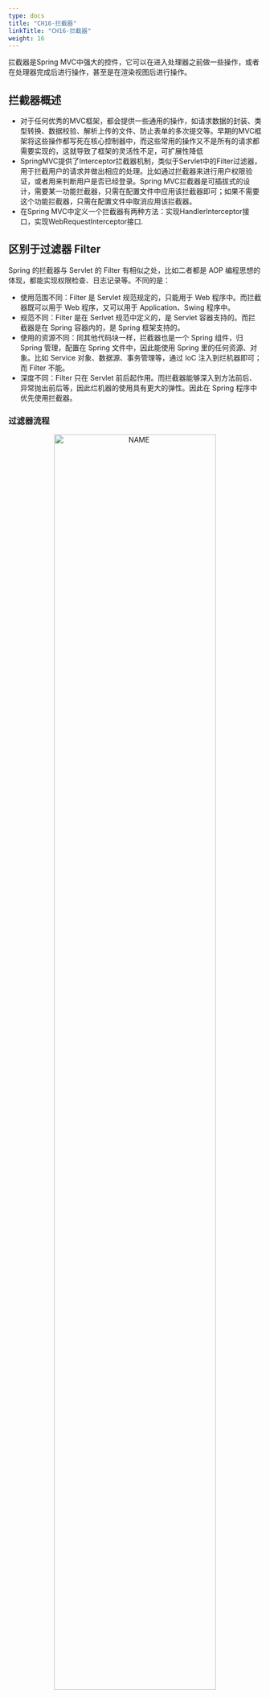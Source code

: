 ```yaml
---
type: docs
title: "CH16-拦截器"
linkTitle: "CH16-拦截器"
weight: 16
---
```


拦截器是Spring MVC中强大的控件，它可以在进入处理器之前做一些操作，或者在处理器完成后进行操作，甚至是在渲染视图后进行操作。

## 拦截器概述

- 对于任何优秀的MVC框架，都会提供一些通用的操作，如请求数据的封装、类型转换、数据校验、解析上传的文件、防止表单的多次提交等。早期的MVC框架将这些操作都写死在核心控制器中，而这些常用的操作又不是所有的请求都需要实现的，这就导致了框架的灵活性不足，可扩展性降低
- SpringMVC提供了Interceptor拦截器机制，类似于Servlet中的Filter过滤器，用于拦截用户的请求并做出相应的处理。比如通过拦截器来进行用户权限验证，或者用来判断用户是否已经登录。Spring MVC拦截器是可插拔式的设计，需要某一功能拦截器，只需在配置文件中应用该拦截器即可；如果不需要这个功能拦截器，只需在配置文件中取消应用该拦截器。
- 在Spring MVC中定义一个拦截器有两种方法：实现HandlerInterceptor接口，实现WebRequestInterceptor接口.

## 区别于过滤器 Filter

Spring 的拦截器与 Servlet 的 Filter 有相似之处，比如二者都是 AOP 编程思想的体现，都能实现权限检查、日志记录等。不同的是：

- 使用范围不同：Filter 是 Servlet 规范规定的，只能用于 Web 程序中。而拦截器既可以用于 Web 程序，又可以用于 Application、Swing 程序中。
- 规范不同：Filter 是在 Serlvet 规范中定义的，是 Servlet 容器支持的。而拦截器是在 Spring 容器内的，是 Spring 框架支持的。
- 使用的资源不同：同其他代码块一样，拦截器也是一个 Spring 组件，归 Spring 管理，配置在 Spring 文件中，因此能使用 Spring 里的任何资源、对象。比如 Service 对象、数据源、事务管理等，通过 IoC 注入到烂机器即可；而 Filter 不能。
- 深度不同：Filter 只在 Servlet 前后起作用。而拦截器能够深入到方法前后、异常抛出前后等，因此烂机器的使用具有更大的弹性。因此在 Spring 程序中优先使用拦截器。

### 过滤器流程

<div align="center"> <img src="https://infi-img.oss-cn-hangzhou.aliyuncs.com/img/20211016152355.png" style="display:block;width:80%;" alt="NAME" align=center /> </div>

### 应用层次

- 过滤器（Filter） ：可以拿到原始的http请求，但是拿不到你请求的控制器和请求控制器中的方法的信息。

- 拦截器（Interceptor）：可以拿到你请求的控制器和方法，却拿不到请求方法的参数。

- 切片（Aspect）: 可以拿到方法的参数，但是却拿不到http请求和响应的对象

<div align="center"> <img src="https://infi-img.oss-cn-hangzhou.aliyuncs.com/img/20211016152559.png" style="display:block;width:40%;" alt="NAME" align=center /> </div>

### 三大器对比

<div align="center"> <img src="https://infi-img.oss-cn-hangzhou.aliyuncs.com/img/20211016152720.png" style="display:block;width:80%;" alt="NAME" align=center /> </div>

## 实现 HandlerInterceptor 接口

首先来看看HandlerInterceor接口的源码，该接口位于org.springframework.web.servlet的包中，定义了三个方法，若要实现该接口，就要实现其三个方法：

**preHandle()方法**：该方法在执行控制器方法之前执行。返回值为Boolean类型，如果返回false，表示拦截请求，不再向下执行，如果返回true，表示放行，程序继续向下执行（如果后面没有其他Interceptor，就会执行controller方法）。所以此方法可对请求进行判断，决定程序是否继续执行，或者进行一些初始化操作及对请求进行预处理。

**postHandle()方法**：该方法在执行控制器方法调用之后，且在返回ModelAndView之前执行。由于该方法会在DispatcherServlet进行返回视图渲染之前被调用，所以此方法多被用于处理返回的视图，可通过此方法对请求域中的模型和视图做进一步的修改。

**afterCompletion()方法**：该方法在执行完控制器之后执行，由于是在Controller方法执行完毕后执行该方法，所以该方法适合进行一些资源清理，记录日志信息等处理操作。

实现了HandlerInterceptor接口之后，需要在Spring的类加载配置文件中配置拦截器实现类，才能使拦截器起到拦截的效果，加载配置有两种方式：

针对HandlerMapping配置，样例代码如下：

<div align="center"> <img src="https://infi-img.oss-cn-hangzhou.aliyuncs.com/img/20211016151917.png" style="display:block;width:80%;" alt="NAME" align=center /> </div>

这里为BeanNameUrlHandlerMapping处理器配置了一个interceptors拦截器链，该拦截器链包含了myInterceptor1和myInterceptor2两个拦截器，具体实现分别对应下面id为myInterceptor1和myInterceptor2的bean配置。

优点：此种配置的优点是针对具体的处理器映射器进行拦截操作

缺点：缺点是如果使用多个处理器映射器，就要在多处添加拦截器的配置信息，比较繁琐

针对全局配置，样例代码如下：

<div align="center"> <img src="https://infi-img.oss-cn-hangzhou.aliyuncs.com/img/20211016151931.png" style="display:block;width:80%;" alt="NAME" align=center /> </div>

在上面的配置中，可在mvc:interceptors标签下配置多个拦截器其子元素 bean 定义的是全局拦截器，它会拦截所有的请求；而mvc:interceptor元素中定义的是指定元素的拦截器，它会对指定路径下的请求生效，其子元素必须按照mvc:mapping --> mvc:exclude-mapping --> bean的顺序，否则文件会报错。

## 实现 WebRequestInterceptor 接口

WebRequestInterceptor中也定义了三个方法，也是通过这三个方法来实现拦截的。这三个方法都传递了同一个参数WebRequest， WebRequest 是Spring 定义的一个接口，它里面的方法定义都基本跟HttpServletRequest 一样，在WebRequestInterceptor 中对WebRequest 进行的所有操作都将同步到HttpServletRequest 中，然后在当前请求中一直传递。三个方法如下：

(1) **preHandle(WebRequest request)** ：WebRequestInterceptor的该方法返回值为void，不是boolean。所以该方法不能用于请求阻断，一般用于资源准备。

(2) **postHandle(WebRequest request, ModelMap model)**：preHandle 中准备的数据都可以通过参数WebRequest访问。ModelMap 是Controller 处理之后返回的Model 对象，可以通过改变它的属性来改变Model 对象模型，达到改变视图渲染效果的目的。

(3) **afterCompletion(WebRequest request, Exception ex)** ：。Exception 参数表示的是当前请求的异常对象，如果Controller 抛出的异常已经被处理过，则Exception对象为null 。

## 单个拦截器执行流程

运行程序时，拦截器的执行时有一定顺序的，该顺序与配置文件中所定义的拦截的顺序相关。如果程序中只定义了一个拦截器，则该单个拦截器在程序中的执行流程如图所示。

<div align="center"> <img src="https://infi-img.oss-cn-hangzhou.aliyuncs.com/img/20211016152008.png" style="display:block;width:80%;" alt="NAME" align=center /> </div>

程序首先执行拦截器类中的preHandle()方法，如果该方法返回值是true，则程序会继续向下执行处理器中的方法，否则不再向下执行；在业务控制器类Controller处理完请求后，会执行postHandle()方法，而后会通过DispatcherServlet向客户端返回相应；在DispatcherServlet处理完请求后，才会执行afterCompletion()方法。

单个拦截器的执行流程

下面在springmvc-6的项目中通过示例来演示单个拦截器的执行流程，步骤如下：

(1) 在src目录下的com.springmvc.controller包中的UserController类中，新建一个hello()方法，并使用@RequestMapping注解进行映射。

```kotlin
package com.springmvc.controller;
import java.util.Locale;
import javax.servlet.http.HttpServletRequest;
import javax.servlet.http.HttpServletResponse;
import org.springframework.context.i18n.LocaleContextHolder;
import org.springframework.stereotype.Controller;
import org.springframework.ui.Model;
import org.springframework.validation.annotation.Validated;
import org.springframework.web.bind.annotation.ModelAttribute;
import org.springframework.web.bind.annotation.PathVariable;
import org.springframework.web.bind.annotation.RequestMapping;
import org.springframework.web.bind.annotation.RequestMethod;
import org.springframework.web.servlet.i18n.CookieLocaleResolver;
import org.springframework.web.servlet.i18n.SessionLocaleResolver;
import org.springframework.web.servlet.support.RequestContext;
import com.springmvc.entity.User;

@Controller
public class UserController {

    @RequestMapping("/hello")
    public String hello() {
        System.out.println("Hello!Controller控制器类执行hello方法");
        return "hello";
    }

}
```

(2) 在src目录下，新建一个com.springmvc.interceptor包，创建拦截器类MyInterceptor，实现HandlerInterceptor接口。

```java
package com.springmvc.interceptor;
import javax.servlet.http.HttpServletRequest;
import javax.servlet.http.HttpServletResponse;
import org.springframework.web.servlet.HandlerInterceptor;
import org.springframework.web.servlet.ModelAndView;

public class MyInterceptor implements HandlerInterceptor{

    public boolean preHandle(HttpServletRequest request, HttpServletResponse response,
     Object handler)
            throws Exception {
        System.out.println("MyInterceptor 拦截器执行preHandle()方法");
        return true;
    }

    public void afterCompletion(HttpServletRequest request, HttpServletResponse response, Object handler, Exception ex)
            throws Exception {
        System.out.println("MyInterceptor 拦截器执行afterCompletion方法");
    }

    public void postHandle(HttpServletRequest request, HttpServletResponse response, Object handler,ModelAndView modelAndView) throws Exception {
        System.out.println("MyInterceptor 拦截器执行postHandle()方法");
    }

}
```

(3) 在springmvc.xml的配置文件中，添加拦截器配置代码。

```xml
<?xml version="1.0" encoding="UTF-8"?>
<beans xmlns="http://www.springframework.org/schema/beans"
    xmlns:xsi="http://www.w3.org/2001/XMLSchema-instance"
    xmlns:aop="http://www.springframework.org/schema/aop"
    xmlns:context="http://www.springframework.org/schema/context"
    xmlns:mvc="http://www.springframework.org/schema/mvc"
    xmlns:p="http://www.springframework.org/schema/p"
    xsi:schemaLocation="http://www.springframework.org/schema/beans
        https://www.springframework.org/schema/beans/spring-beans.xsd
        http://www.springframework.org/schema/aop
        http://www.springframework.org/schema/aop/spring-aop.xsd
        http://www.springframework.org/schema/context
        http://www.springframework.org/schema/context/spring-context.xsd
        http://www.springframework.org/schema/mvc
        http://www.springframework.org/schema/mvc/spring-mvc.xsd
        ">
  <!-- 配置自动扫描的包 -->
  <context:component-scan base-package="com.springmvc"/>
  <!-- 自动注册处理器映射器和处理器适配器 -->
  <mvc:annotation-driven/>

  <!-- 配置视图解析器，将控制器方法返回的逻辑视图解析为物理视图 -->
  <bean class="org.springframework.web.servlet.view.InternalResourceViewResolver">
  <property name="prefix" value="/ch11/"></property>
  <property name="suffix" value=".jsp"></property>
  </bean>  

  <!-- 如果不想经过控制器类的处理方法直接转发到页面，可以通过mvc:view-controller元素来实现 -->
  <mvc:view-controller path="/success" view-name="success"/>  
  <mvc:view-controller path="/index" view-name="index"/>

  <mvc:default-servlet-handler/>

  <mvc:interceptors>
  <!-- 使用bean直接定义在mvc:interceptors下面的拦截器将拦截所有请求 -->
  <bean class="com.springmvc.interceptor.MyInterceptor"/>
  </mvc:interceptors>

 </beans>        
```

(4) 在ch11文件夹中，创建一个hello.jsp页面文件，在主体部分编写“拦截器执行过程完成！”提示信息。

```erb
<%@ page language="java" contentType="text/html; charset=UTF-8"
    pageEncoding="UTF-8"%>
<!DOCTYPE html>
<html>
<head>
<meta charset="UTF-8">
<title>Insert title here</title>
</head>
<body>
拦截器执行过程完成!
</body>
</html>
```

(5) 重启Tomcat，访问[http://localhost](https://link.segmentfault.com/?enc=w%2BZXu10fFB0fH7eswCr6og%3D%3D.s2iLX0xd5s3%2FrTmgcr%2B2K%2Fgn6l64N80vIRBs7iEC%2Bhs%3D):8080/springmvc-6/hello，浏览器会跳转到hello.jsp页面，控制台的输出结果。

<div align="center"> <img src="https://infi-img.oss-cn-hangzhou.aliyuncs.com/img/20211016152028.png" style="display:block;width:80%;" alt="NAME" align=center /> </div>

## 多个拦截器执行流程

在一个Web工程中，甚至在一个HandlerMapping处理器适配器中都可以配置多个拦截器，每个拦截器都按照提前配置好的顺序执行。它们内部的执行规律并不像多个普通Java类一样，它们的设计模式是基于“责任链”的模式。

下面通过图例来描述多个拦截器的执行流程，假设有两个拦截器MyInterceptor1和MyInterceptor2，将MyInterceptor1配置在前，如图所示。

<div align="center"> <img src="https://infi-img.oss-cn-hangzhou.aliyuncs.com/img/20211016152046.png" style="display:block;width:80%;" alt="NAME" align=center /> </div>

当多个拦截器同时工作时，它们的preHandle()方法会按照配置文件中拦截器的配置顺序执行，而它们的postHandle()方法和afterCompletion()方法则会按照配置顺序的反序执行

多个拦截器的执行流程

修改单个拦截器执行流程的实例，来演示多个拦截器的执行，步骤如下：

(1) 在com.springmvc.interceptor包中，新建两个拦截器类MyInterceptor1和MyInterceptor2，这两个拦截器类均实现了HandlerInterceptor接口，其代码与MyInterceptor相似。

MyInterceptor1

```java
package com.springmvc.interceptor;
import javax.servlet.http.HttpServletRequest;
import javax.servlet.http.HttpServletResponse;
import org.springframework.web.servlet.HandlerInterceptor;
import org.springframework.web.servlet.ModelAndView;

public class MyInterceptor1 implements HandlerInterceptor{

    public boolean preHandle(HttpServletRequest request, HttpServletResponse response,
     Object handler)
            throws Exception {
        System.out.println("MyInterceptor1 拦截器执行preHandle()方法");
        return true;
    }

    public void afterCompletion(HttpServletRequest request, HttpServletResponse response, Object handler, Exception ex)
            throws Exception {
        System.out.println("MyInterceptor1 拦截器执行afterCompletion方法");

    }

    public void postHandle(HttpServletRequest request, HttpServletResponse response, 
    Object handler,
            ModelAndView modelAndView) throws Exception {
        System.out.println("MyInterceptor1 拦截器执行postHandle()方法");

    }
}
```

MyInterceptor2

```java
package com.springmvc.interceptor;
import javax.servlet.http.HttpServletRequest;
import javax.servlet.http.HttpServletResponse;
import org.springframework.web.servlet.HandlerInterceptor;
import org.springframework.web.servlet.ModelAndView;

public class MyInterceptor2 implements HandlerInterceptor{

    public boolean preHandle(HttpServletRequest request, HttpServletResponse response, Object handler)
            throws Exception {
        System.out.println("MyInterceptor2 拦截器执行preHandle()方法");
        return true;
    }

    public void afterCompletion(HttpServletRequest request, HttpServletResponse response, Object handler, Exception ex)
            throws Exception {
        System.out.println("MyInterceptor2 拦截器执行afterCompletion方法");

    }
   public void postHandle(HttpServletRequest request, HttpServletResponse response, Object handler,
            ModelAndView modelAndView) throws Exception {
        System.out.println("MyInterceptor2 拦截器执行postHandle()方法");

    }
}
```

(2) 在springmvc.xml的配置文件中，首先注释掉前面配置的MyInterceptor拦截器，而后在mvc:interceptors元素内配置上面所定义的的两个拦截器。

```xml
<mvc:interceptors>
  <!-- 定义多个拦截器 -->
   <mvc:interceptor><!-- 拦截器1 -->
     <mvc:mapping path="/**"/><!-- 配置拦截器所作用的路径 -->
     <!-- 定义在<mvc:interceptor>下面的拦截器表示对匹配路径请求才进行拦截 -->
     <bean class="com.springmvc.interceptor.MyInterceptor1"></bean>
   </mvc:interceptor>

   <mvc:interceptor><!-- 拦截器2 -->
     <mvc:mapping path="/hello"/>
     <bean class="com.springmvc.interceptor.MyInterceptor2"></bean>
   </mvc:interceptor>
  </mvc:interceptors>
```

(3) 重启Tomcat，访问 [http://localhost](https://link.segmentfault.com/?enc=bggYn3obXO%2BaBa%2BQ8w0XzA%3D%3D.M3qo8nUt%2BdxkL7lxfEx%2Bn4l5q0rrFDYzM%2BoN28VzZ6w%3D):8080/springmvc-6/hello ，程序正确运行后，浏览器会跳转到hello.jsp页面，控制台输出内容如图所示。

<div align="center"> <img src="https://infi-img.oss-cn-hangzhou.aliyuncs.com/img/20211016152124.png" style="display:block;width:80%;" alt="NAME" align=center /> </div>

## 实例：用户登录权限验证

<div align="center"> <img src="https://infi-img.oss-cn-hangzhou.aliyuncs.com/img/20211016152200.png" style="display:block;width:80%;" alt="NAME" align=center /> </div>

在springmvc-6项目中完成使用拦截器实现用户登录权限验证，步骤如下：

(1) 在com.springmvc.controller包中，在控制器UserController类中，注释以前的方法，并在该类中定义向主页跳转、向登录页跳转、执行用户登录等操作的方法。

```java
//向用户登录页面的跳转方法
    @RequestMapping(value="/login",method=RequestMethod.GET)
    public String loginPage() {
        System.out.println("用户从login的请求到登录跳转login.jsp");
        return "login";
    }
    //用户实现登录的方法
    @RequestMapping(value="/login",method=RequestMethod.POST)
    public String login(User user,Model model,HttpSession session) {
        String loginName=user.getLoginName();
        String password=user.getPassword();
        if(loginName.equals("mary") && password.equals("123456")) {
            System.out.println("用户登录成功");
            //将用户添加至session中保存
            session.setAttribute("current_user", user);
            //重新定向到主页的index跳转方法
            return "redirect:/index";
        }
        model.addAttribute("message", "账号或者密码错误，请重新登录");
        //跳转到登录页面
        return "login";
    }
    //向主页跳转的方法
    @RequestMapping(value="/index",method=RequestMethod.GET)
    public String indexPage() {
        System.out.println("用户从index请求到主页跳转index.jsp页面");
        //跳转到主页面
        return "index";
    }
    //用户退出登录的方法
    @RequestMapping(value="/logout",method=RequestMethod.GET)
    public String logout(HttpSession session) {
        //清除session
        session.invalidate();
        System.out.println("退出功能实现, 清除session，重定向到login请求");
        return "redirect:/login";//重定向到登录页面的跳转方法
    }
```

(2) 在com.springmvc.interceptor包中，新建LoginInterceptor的拦截器类。

```java
package com.springmvc.interceptor;
import javax.servlet.http.HttpServletRequest;
import javax.servlet.http.HttpServletResponse;
import org.springframework.web.servlet.HandlerInterceptor;
import org.springframework.web.servlet.ModelAndView;

//登录的拦截器类
public class loginInterceptor implements HandlerInterceptor {

    public boolean preHandle(HttpServletRequest request, HttpServletResponse response, Object handler)
            throws Exception {
        //获取请求的URI
        String url=request.getRequestURI();
        if(!url.toLowerCase().contains("login")) {
            //非登录请求,获取session,判断是否有用户数据
            if(request.getSession().getAttribute("current_user")!=null) {
                //已经登录,放行
                return true;
            }else {
                //没有登录则跳转到登录页面
                request.setAttribute("message", "您还没有登录，请先登录");
                request.getRequestDispatcher("/ch11/login.jsp").forward(request, response);
            }
            }else {
                return true;//登录请求，放行
            }
            return false;//默认拦截
    }

    @Override
    public void postHandle(HttpServletRequest request, HttpServletResponse response, 
    Object handler,ModelAndView modelAndView) throws Exception {
        HandlerInterceptor.super.postHandle(request, response, handler, modelAndView);
    }

    public void afterCompletion(HttpServletRequest request, HttpServletResponse response,
     Object handler, Exception ex)throws Exception {
        HandlerInterceptor.super.afterCompletion(request, response, handler, ex);
    }

}
```

(3) 在springmvc.xml的配置文件中，首先注释前面配置过的拦截器，而后在mvc:interceptors元素内配置上面所定义的的LoginInterceptor拦截器。

```xml
<!-- 登录拦截器 -->
  <mvc:interceptors>
    <mvc:interceptor>
     <mvc:mapping path="/**"/><!--配置拦截器所作用的路径  -->
     <bean class="com.springmvc.interceptor.loginInterceptor"></bean>
    </mvc:interceptor>
  </mvc:interceptors>
```

(4) 在ch11文件夹中，新建登录页login.jsp和主页index.jsp。

login.jsp

```erb
<%@ page language="java" contentType="text/html; charset=UTF-8"
    pageEncoding="UTF-8"%>
<!DOCTYPE html>
<html>
<head>
<meta charset="UTF-8">
<title>登录页面</title>
</head>
<body>
<font color="red">${requestScope.message }</font><br/><br/>
<h3>登录页面</h3>
<form action="${pageContext.request.contextPath }/login" method="post">
账号：<input type="text" name="loginName"/><br/><br/>
密码：<input type="password" name="password"/><br/><br/>
<input type="submit" value="登录"/>
</form>
</body>
</html>
```

主页index.jsp

```erb
<%@ page language="java" contentType="text/html; charset=UTF-8"
    pageEncoding="UTF-8"%>
<!DOCTYPE html>
<html>
<head>
<meta charset="UTF-8">
<title>主页面</title>
</head>
<body>
欢迎: ${sessionScope.current_user.loginName }
<a href="${pageContext.request.contextPath }/logout">退出</a>
</body>
</html>
```

(5) 重启Tomcat，访问 [http://localhost](https://link.segmentfault.com/?enc=RkwjMWOl4If7hy74QQ75jQ%3D%3D.OVfK9%2BlCfKrr4XA37FdwUwh4EfgVV5K1MDzlSBQj1ck%3D):8080/springmvc-6/index，运行界面如图所示。

<div align="center"> <img src="https://infi-img.oss-cn-hangzhou.aliyuncs.com/img/20211016152220.png" style="display:block;width:80%;" alt="NAME" align=center /> </div>

